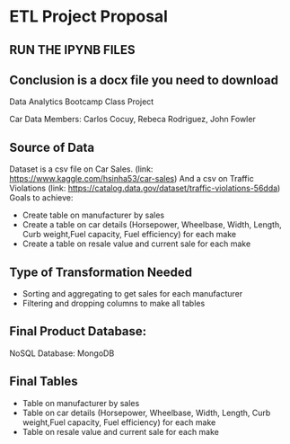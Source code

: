 # ETL Project Proposal
## RUN THE IPYNB FILES
## Conclusion is a docx file you need to download
Data Analytics Bootcamp Class Project

Car Data
Members: Carlos Cocuy, Rebeca Rodriguez, John Fowler 
## Source of Data
Dataset is a csv file on Car Sales. (link: https://www.kaggle.com/hsinha53/car-sales)
And a csv on Traffic Violations (link: https://catalog.data.gov/dataset/traffic-violations-56dda)
Goals to achieve:
 - Create table on manufacturer by sales
 - Create a table on car details (Horsepower, Wheelbase, Width, Length, Curb weight,Fuel capacity, Fuel efficiency) for each make
 - Create a table on resale value and current sale for each make

## Type of Transformation Needed 
  -	Sorting and aggregating to get sales for each manufacturer
 - Filtering and dropping columns to make all tables

## Final Product Database:
NoSQL Database: MongoDB
## Final Tables
  -	Table on manufacturer by sales
  - Table on car details (Horsepower, Wheelbase, Width, Length, Curb weight,Fuel capacity, Fuel efficiency) for each make
  - Table on resale value and current sale for each make

